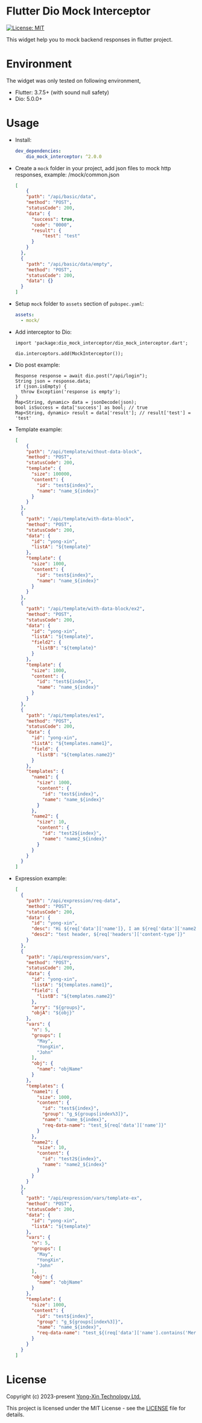 # Flutter Dio Mock Interceptor

[![License: MIT](https://img.shields.io/badge/License-MIT-yellow.svg)](https://github.com/yongxin-tech/Flutter_Dio_Mock_Interceptor/blob/63d859aba8b999b9e62431c5675a8bfa312667ae/LICENSE)


This widget help you to mock backend responses in flutter project.


# Environment

The widget was only tested on following environment,
* Flutter: 3.7.5+ (with sound null safety)
* Dio: 5.0.0+

# Usage

* Install: 
  ```yaml
  dev_dependencies:
	  dio_mock_interceptor: ^2.0.0
  ```

* Create a <code>mock</code> folder in your project, add json files to mock http responses, 
  example: <project>/mock/common.json
  
  ```json
  [
	  {
      "path": "/api/basic/data",
      "method": "POST",
      "statusCode": 200,
      "data": {
        "success": true,
        "code": "0000",
        "result": {
            "test": "test"
        }
      }
    },
    {
      "path": "/api/basic/data/empty",
      "method": "POST",
      "statusCode": 200,
      "data": {}
    }
  ]
  ```
  
* Setup <code>mock</code> folder to <code>assets</code> section of <code>pubspec.yaml</code>: 
  ```yaml
  assets:
    - mock/
  ```

* Add interceptor to Dio:
  ```flutter
  import 'package:dio_mock_interceptor/dio_mock_interceptor.dart';
  
  dio.interceptors.add(MockInterceptor());
  ```

* Dio post example:
  ```flutter
  Response response = await dio.post("/api/login");
  String json = response.data;
  if (json.isEmpty) {
    throw Exception('response is empty');
  }
  Map<String, dynamic> data = jsonDecode(json);
  bool isSuccess = data['success'] as bool; // true
  Map<String, dynamic> result = data['result']; // result['test'] = 'test'
  ```

* Template example:
  ```json
  [
	  {
      "path": "/api/template/without-data-block",
      "method": "POST",
      "statusCode": 200,
      "template": {
        "size": 100000,
        "content": {
          "id": "test${index}",
          "name": "name_${index}"
        }
      }
    },
    {
      "path": "/api/template/with-data-block",
      "method": "POST",
      "statusCode": 200,
      "data": {
        "id": "yong-xin",
        "listA": "${template}"
      },
      "template": {
        "size": 1000,
        "content": {
          "id": "test${index}",
          "name": "name_${index}"
        }
      }
    },
    {
      "path": "/api/template/with-data-block/ex2",
      "method": "POST",
      "statusCode": 200,
      "data": {
        "id": "yong-xin",
        "listA": "${template}",
        "field2": {
          "listB": "${template}"
        }
      },
      "template": {
        "size": 1000,
        "content": {
          "id": "test${index}",
          "name": "name_${index}"
        }
      }
    },
    {
      "path": "/api/templates/ex1",
      "method": "POST",
      "statusCode": 200,
      "data": {
        "id": "yong-xin",
        "listA": "${templates.name1}",
        "field": {
          "listB": "${templates.name2}"
        }
      },
      "templates": {
        "name1": {
          "size": 1000,
          "content": {
            "id": "test${index}",
            "name": "name_${index}"
          }
        },
        "name2": {
          "size": 10,
          "content": {
            "id": "test2${index}",
            "name": "name2_${index}"
          }
        }
      }
    }
  ]
  ```
* Expression example:
  ```json
  [
    {
      "path": "/api/expression/req-data",
      "method": "POST",
      "statusCode": 200,
      "data": {
        "id": "yong-xin",
        "desc": "Hi ${req['data']['name']}, I am ${req['data']['name2'] + '_varSuffix'}",
        "desc2": "test header, ${req['headers']['content-type']}"
      }
    },
    {
      "path": "/api/expression/vars",
      "method": "POST",
      "statusCode": 200,
      "data": {
        "id": "yong-xin",
        "listA": "${templates.name1}",
        "field": {
          "listB": "${templates.name2}"
        },
        "arry": "${groups}",
        "objA": "${obj}"
      },
      "vars": {
        "n": 5,
        "groups": [
          "May",
          "YongXin",
          "John"
        ],
        "obj": {
          "name": "objName"
        }
      },
      "templates": {
        "name1": {
          "size": 1000,
          "content": {
            "id": "test${index}",
            "group": "g_${groups[index%3]}",
            "name": "name_${index}",
            "req-data-name": "test_${req['data']['name']}"
          }
        },
        "name2": {
          "size": 10,
          "content": {
            "id": "test2${index}",
            "name": "name2_${index}"
          }
        }
      }
    },
    {
      "path": "/api/expression/vars/template-ex",
      "method": "POST",
      "statusCode": 200,
      "data": {
        "id": "yong-xin",
        "listA": "${template}"
      },
      "vars": {
        "n": 5,
        "groups": [
          "May",
          "YongXin",
          "John"
        ],
        "obj": {
          "name": "objName"
        }
      },
      "template": {
        "size": 1000,
        "content": {
          "id": "test${index}",
          "group": "g_${groups[index%3]}",
          "name": "name_${index}",
          "req-data-name": "test_${(req['data']['name'].contains('Mercury')? 'a':'b')}"
        }
      }
    }
  ]
  ```

# License

Copyright (c) 2023-present [Yong-Xin Technology Ltd.](https://yong-xin.tech/)

This project is licensed under the MIT License - see the [LICENSE](https://github.com/yongxin-tech/Flutter_Dio_Mock_Interceptor/blob/63d859aba8b999b9e62431c5675a8bfa312667ae/LICENSE) file for details.


